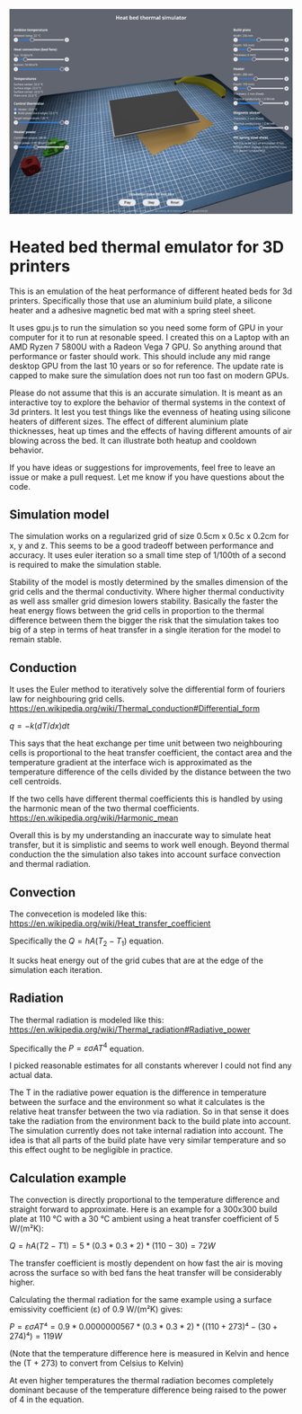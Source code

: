 ![Application screenshot](screenshot.png)

# Heated bed thermal emulator for 3D printers
This is an emulation of the heat performance of different heated beds for 3d printers. Specifically those that use an aluminium build plate, a silicone heater and a adhesive magnetic bed mat with a spring steel sheet.

It uses gpu.js to run the simulation so you need some form of GPU in your computer for it to run at resonable speed. I created this on a Laptop with an AMD Ryzen 7 5800U with a Radeon Vega 7 GPU. So anything around that performance or faster should work. This should include any mid range desktop GPU from the last 10 years or so for reference. The update rate is capped to make sure the simulation does not run too fast on modern GPUs.

Please do not assume that this is an accurate simulation. It is meant as an interactive toy to explore the behavior of thermal systems in the context of 3d printers. It lest you test things like the evenness of heating using silicone heaters of different sizes. The effect of different aluminium plate thicknesses, heat up times and the effects of having different amounts of air blowing across the bed. It can illustrate both heatup and cooldown behavior.

If you have ideas or suggestions for improvements, feel free to leave an issue or make a pull request. Let me know if you have questions about the code.

## Simulation model
The simulation works on a regularized grid of size 0.5cm x 0.5c x 0.2cm for x, y and z. This seems to be a good tradeoff between performance and accuracy. It uses euler iteration so a small time step of 1/100th of a second is required to make the simulation stable.

Stability of the model is mostly determined by the smalles dimension of the grid cells and the thermal conductivity. Where higher thermal conductivity as well ass smaller grid dimesion lowers stability. Basically the faster the heat energy flows between the grid cells in proportion to the thermal difference between them the bigger the risk that the simulation takes too big of a step in terms of heat transfer in a single iteration for the model to remain stable.

## Conduction
It uses the Euler method to iteratively solve the differential form of fouriers law for neighbouring grid cells.<br>
https://en.wikipedia.org/wiki/Thermal_conduction#Differential_form

$q=-k(dT/dx)dt$

This says that the heat exchange per time unit between two neighbouring cells is proportional to the heat transfer coefficient, the contact area and the temperature gradient at the interface wich is approximated as the temperature difference of the cells divided by the distance between the two cell centroids.

If the two cells have different thermal coefficients this is handled by using the harmonic mean of the two thermal coefficients.<br>
https://en.wikipedia.org/wiki/Harmonic_mean

Overall this is by my understanding an inaccurate way to simulate heat transfer, but it is simplistic and seems to work well enough. Beyond thermal conduction the the simulation also takes into account surface convection and thermal radiation.

## Convection
The convecetion is modeled like this:<br>
https://en.wikipedia.org/wiki/Heat_transfer_coefficient

Specifically the $Q=hA(T_2-T_1)$ equation.

It sucks heat energy out of the grid cubes that are at the edge of the simulation each iteration.

## Radiation
The thermal radiation is modeled like this:<br> 
https://en.wikipedia.org/wiki/Thermal_radiation#Radiative_power

Specifically the $P=εσAT^4$ equation.

I picked reasonable estimates for all constants wherever I could not find any actual data.

The T in the radiative power equation is the difference in temperature between the surface and the environment so what it calculates is the relative heat transfer between the two via radiation. So in that sense it does take the radiation from the environment back to the build plate into account. The simulation currently does not take internal radiation into account. The idea is that all parts of the build plate have very similar temperature and so this effect ought to be negligible in practice.

## Calculation example
The convection is directly proportional to the temperature difference and straight forward to approximate. Here is an example for a 300x300 build plate at 110 °C with a 30 °C ambient using a heat transfer coefficient of 5 W/(m²K):

$Q = hA(T2-T1) = 5 * (0.3 * 0.3 * 2) * (110 - 30) = 72 W$

The transfer coefficient is mostly dependent on how fast the air is moving across the surface so with bed fans the heat transfer will be considerably higher.

Calculating the thermal radiation for the same example using a surface emissivity coefficient (ε) of 0.9 W/(m²K) gives:

$P=εσAT⁴ = 0.9 * 0.0000000567 * (0.3 * 0.3 * 2) * ((110 + 273)⁴-(30 + 274)⁴) = 119 W$

(Note that the temperature difference here is measured in Kelvin and hence the (T + 273) to convert from Celsius to Kelvin)

At even higher temperatures the thermal radiation becomes completely dominant because of the temperature difference being raised to the power of 4 in the equation.




